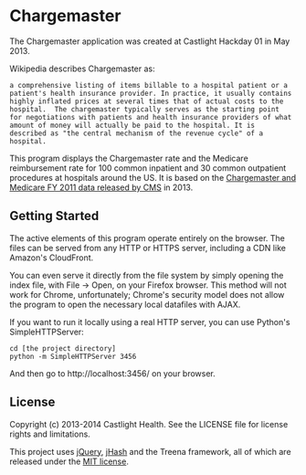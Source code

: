 # Chargemaster

The Chargemaster application was created at Castlight Hackday 01 in May 2013.


Wikipedia describes Chargemaster as:

    a comprehensive listing of items billable to a hospital patient or a
    patient's health insurance provider. In practice, it usually contains
    highly inflated prices at several times that of actual costs to the
    hospital.  The chargemaster typically serves as the starting point
    for negotiations with patients and health insurance providers of what
    amount of money will actually be paid to the hospital. It is
    described as "the central mechanism of the revenue cycle" of a
    hospital.

This program displays the Chargemaster rate and the Medicare reimbursement rate for 100 common inpatient and 30 common outpatient procedures at hospitals around the US. It is based on the [Chargemaster and Medicare FY 2011 data released by CMS](http://www.cms.gov/Research-Statistics-Data-and-Systems/Statistics-Trends-and-Reports/Medicare-Provider-Charge-Data/index.html) in 2013.

## Getting Started
The active elements of this program operate entirely on the browser. The files can be served from any HTTP or HTTPS server, including a CDN like Amazon's CloudFront.  

You can even serve it directly from the file system by simply opening the index file, with File -> Open, on your Firefox browser. This method will not work for Chrome, unfortunately; Chrome's security model does not allow the program to open the necessary local datafiles with AJAX.

If you want to run it locally using a real HTTP server, you can use Python's SimpleHTTPServer:

    cd [the project directory]
    python -m SimpleHTTPServer 3456

And then go to http://localhost:3456/ on your browser.

## License

Copyright (c) 2013-2014 Castlight Health. See the LICENSE file for license rights and limitations.

This project uses [jQuery](https://jquery.org/), [jHash](https://jhash.codeplex.com/) and the Treena framework, all of which are released under the [MIT license](http://opensource.org/licenses/MIT).
